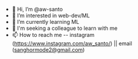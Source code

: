 - 👋 Hi, I’m @aw-santo
- 👀 I’m interested in web-dev/ML
- 🌱 I’m currently learning ML
- 💞️ I'm seeking a colleague to learn with me  
- 📫 How to reach me -- instagram (https://www.instagram.com/aw_santo/) || email (sanghormode2@gmail.com)

<!---
aw-santo/aw-santo is a ✨ special ✨ repository because its `README.md` (this file) appears on your GitHub profile.
You can click the Preview link to take a look at your changes.
--->
